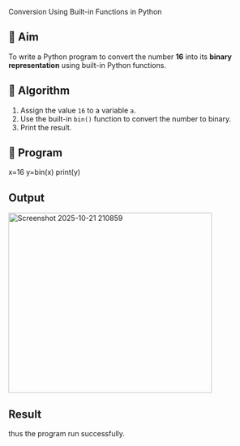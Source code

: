 Conversion Using Built-in Functions in Python

## 🎯 Aim
To write a Python program to convert the number **16** into its **binary representation** using built-in Python functions.

## 🧠 Algorithm
1. Assign the value `16` to a variable `a`.
2. Use the built-in `bin()` function to convert the number to binary.
3. Print the result.

## 🧾 Program

x=16
y=bin(x)
print(y)


## Output
<img width="401" height="356" alt="Screenshot 2025-10-21 210859" src="https://github.com/user-attachments/assets/80d3e706-fa1f-4bac-9864-60f60e5b4653" />

## Result
thus the program run successfully.

